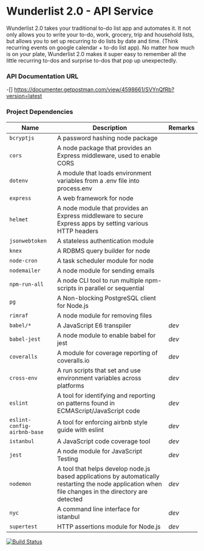 # Wunderlist 2.0 - API Service
Wunderlist 2.0 takes your traditional to-do list app and automates it. It not only allows you to write your to-do, work, grocery, trip and household lists, but allows you to set up recurring to do lists by date and time. (Think recurring events on google calendar + to-do list app). No matter how much is on your plate, Wunderlist 2.0 makes it super easy to remember all the little recurring to-dos and surprise to-dos that pop up unexpectedly.

### API Documentation URL
-[] https://documenter.getpostman.com/view/4598661/SVYnQfRb?version=latest

### Project Dependencies

| Name | Description | Remarks |
| --- | --- | --- |
| `bcryptjs` | A password hashing node package | |
| `cors` | A node package that provides an Express middleware, used to enable CORS | |
| `dotenv` | A module that loads environment variables from a .env file into process.env | |
| `express` | A web framework for node | |
| `helmet` | A node module that provides an Express middleware to secure Express apps by setting various HTTP headers | |
| `jsonwebtoken` | A stateless authentication module | |
| `knex` | A RDBMS query builder for node | |
| `node-cron` | A task scheduler module for node | |
| `nodemailer` | A node module for sending emails | |
| `npm-run-all` | A node CLI tool to run multiple npm-scripts in parallel or sequential | |
| `pg` | A Non-blocking PostgreSQL client for Node.js | |
| `rimraf` | A node module for removing files | |
| `babel/*` | A JavaScript E6 transpiler | *dev* |
| `babel-jest` | A node module to enable babel for jest | *dev* |
| `coveralls` | A module for coverage reporting of coveralls.io | *dev* |
| `cross-env` | A run scripts that set and use environment variables across platforms | *dev* |
| `eslint` | A tool for identifying and reporting on patterns found in ECMAScript/JavaScript code | *dev* |
| `eslint-config-airbnb-base` | A tool for enforcing airbnb style guide with eslint | *dev* |
| `istanbul` | A JavaScript code coverage tool  | *dev* |
| `jest` | A node module for JavaScript Testing | *dev* |
| `nodemon` | A tool that helps develop node.js based applications by automatically restarting the node application when file changes in the directory are detected | *dev* |
| `nyc` | A command line interface for istanbul | *dev* |
| `supertest` | HTTP assertions module for Node.js | *dev* |


[![Build Status](https://travis-ci.org/bw-072619-wunderlist/wunderlist-BE.svg?branch=develop)](https://travis-ci.org/bw-072619-wunderlist/wunderlist-BE)